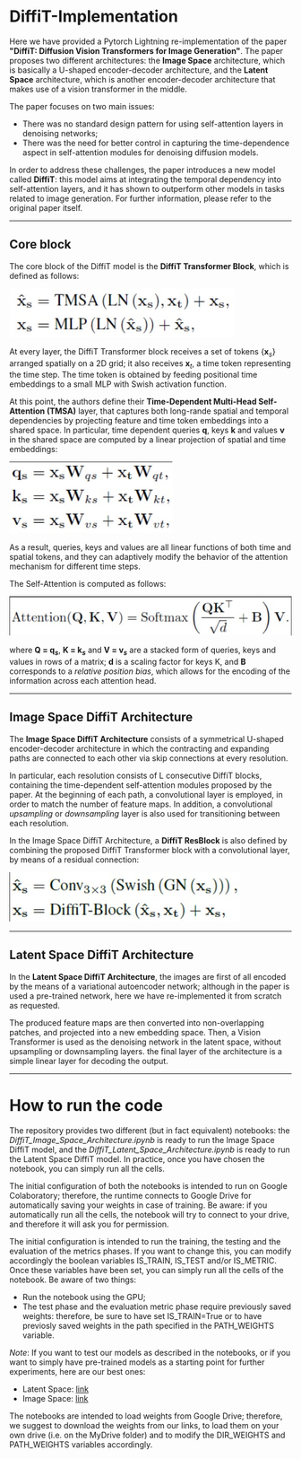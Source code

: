 # DiffiT-Implementation

Here we have provided a Pytorch Lightning re-implementation of the paper **"DiffiT: Diffusion Vision Transformers for Image Generation"**. The paper proposes two different architectures: the **Image Space** architecture, which is basically a U-shaped encoder-decoder architecture, and the **Latent Space** architecture, which is another encoder-decoder architecture that makes use of a vision transformer in the middle.

The paper focuses on two main issues:
* There was no standard design pattern for using self-attention layers in denoising networks;
* There was the need for better control in capturing the time-dependence aspect in self-attention modules for denoising diffusion models.

In order to address these challenges, the paper introduces a new model called **DiffiT**: this model aims at integrating the temporal dependency into self-attention layers, and it has shown to outperform other models in tasks related to image generation. For further information, please refer to the original paper itself.

---
## Core block

The core block of the DiffiT model is the **DiffiT Transformer Block**, which is defined as follows:

![diffit_block.jpg](images/diffit_block.jpg)

At every layer, the DiffiT Transformer block receives a set of tokens {$\mathbf{x}_s$} arranged spatially on a 2D grid; it also receives $\mathbf{x}_t$, a time token representing the time step. The time token is obtained by feeding positional time embeddings to a small MLP with Swish activation function.

At this point, the authors define their **Time-Dependent Multi-Head Self-Attention (TMSA)** layer, that captures both long-rande spatial and temporal dependencies by projecting feature and time token embeddings into a shared space. In particular, time dependent queries **q**, keys **k** and values **v** in the shared space are computed by a linear projection of spatial and time embeddings:

![tmsa.jpg](images/tmsa.jpg)

As a result, queries, keys and values are all linear functions of both time and spatial tokens, and they can adaptively modify the behavior of the attention mechanism for different time steps.

The Self-Attention is computed as follows:

![self_attention.jpg](images/self_attention.jpg)

where **Q = $\mathbf{q}_s$**, **K = $\mathbf{k}_s$** and **V = $\mathbf{v}_s$** are a stacked form of queries, keys and values in rows of a matrix; **d** is a scaling factor for keys K, and **B** corresponds to a *relative position bias*, which allows for the encoding of the information across each attention head.

---
## Image Space DiffiT Architecture

The **Image Space DiffiT Architecture** consists of a symmetrical U-shaped encoder-decoder architecture in which the contracting and expanding paths are connected to each other via skip connections at every resolution.

In particular, each resolution consists of L consecutive DiffiT blocks, containing the time-dependent self-attention modules proposed by the paper. At the beginning of each path, a convolutional layer is employed, in order to match the number of feature maps. In addition, a convolutional *upsampling* or *downsampling* layer is also used for transitioning between each resolution.

In the Image Space DiffiT Architecture, a **DiffiT ResBlock** is also defined by combining the proposed DiffiT Transformer block with a convolutional layer, by means of a residual connection:

![diffit_resblock.jpg](images/diffit_resblock.jpg)

---
## Latent Space DiffiT Architecture

In the **Latent Space DiffiT Architecture**, the images are first of all encoded by the means of a variational autoencoder network; although in the paper is used a pre-trained network, here we have re-implemented it from scratch as requested.

The produced feature maps are then converted into non-overlapping patches, and projected into a new embedding space. Then, a Vision Transformer is used as the denoising network in the latent space, without upsampling or downsampling layers. the final layer of the architecture is a simple linear layer for decoding the output.

---
# How to run the code

The repository provides two different (but in fact equivalent) notebooks: the *DiffiT_Image_Space_Architecture.ipynb* is ready to run the Image Space DiffiT model, and the *DiffiT_Latent_Space_Architecture.ipynb* is ready to run the Latent Space DiffiT model. In practice, once you have chosen the notebook, you can simply run all the cells.

The initial configuration of both the notebooks is intended to run on Google Colaboratory; therefore, the runtime connects to Google Drive for automatically saving your weights in case of training. Be aware: if you automatically run all the cells, the notebook will try to connect to your drive, and therefore it will ask you for permission.

The initial configuration is intended to run the training, the testing and the evaluation of the metrics phases. If you want to change this, you can modify accordingly the boolean variables IS_TRAIN, IS_TEST and/or IS_METRIC. Once these variables have been set, you can simply run all the cells of the notebook. Be aware of two things:
* Run the notebook using the GPU;
* The test phase and the evaluation metric phase require previously saved weights: therefore, be sure to have set IS_TRAIN=True or to have previosly saved weights in the path specified in the PATH_WEIGHTS variable.

*Note*: If you want to test our models as described in the notebooks, or if you want to simply have pre-trained models as a starting point for further experiments, here are our best ones:
* Latent Space: [link](https://drive.google.com/file/d/1i7zMGkwB2XN0D_7wkzAPEkTw9Xhr_fsl/view?usp=drive_link)
* Image Space: [link](https://drive.google.com/file/d/1Iz5bXPs74OnOO0XBSgjNmu2fYUmKLeJf/view?usp=drive_link)

The notebooks are intended to load weights from Google Drive; therefore, we suggest to download the weights from our links, to load them on your own drive (i.e. on the MyDrive folder) and to modify the DIR_WEIGHTS and PATH_WEIGHTS variables accordingly.
